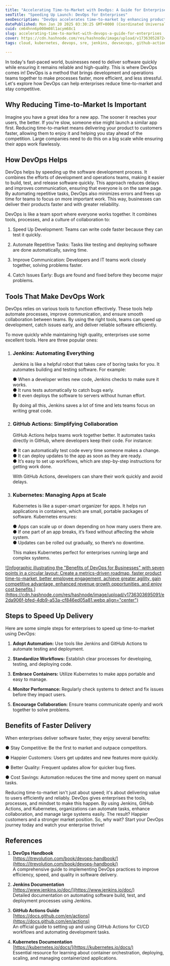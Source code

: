 ```yaml
---
title: "Accelerating Time-to-Market with DevOps: A Guide for Enterprises"
seoTitle: "Speeding Up Launch: DevOps for Enterprises"
seoDescription: "DevOps accelerates time-to-market by enhancing productivity, quality, and competitiveness through collaboration, automation, and efficient workflows"
datePublished: Mon Jan 20 2025 03:30:25 GMT+0000 (Coordinated Universal Time)
cuid: cm64hnn6p000m08l1acym68c1
slug: accelerating-time-to-market-with-devops-a-guide-for-enterprises
cover: https://cdn.hashnode.com/res/hashnode/image/upload/v1736305287240/73f9b085-8398-406b-9586-5695c47853e7.png
tags: cloud, kubernetes, devops, sre, jenkins, devsecops, github-actions-1, platform-engineering

---
```


In today's fast-paced world, businesses need to deliver software quickly while ensuring it remains reliable and high-quality. This is where DevOps comes in! DevOps is a method that brings development and operations teams together to make processes faster, more efficient, and less stressful. Let's explore how DevOps can help enterprises reduce time-to-market and stay competitive.

## Why Reducing Time-to-Market Is Important

Imagine you have a great idea for a new app. The sooner it reaches your users, the better. If you're slow, someone else might launch a similar app first. Reducing time-to-market means delivering your product to customers faster, allowing them to enjoy it and helping you stay ahead of the competition. Large companies need to do this on a big scale while ensuring their apps work flawlessly.

## How DevOps Helps

DevOps helps by speeding up the software development process. It combines the efforts of development and operations teams, making it easier to build, test, and release software quickly. This approach reduces delays and improves communication, ensuring that everyone is on the same page. By automating repetitive tasks, DevOps also minimizes errors and frees up time for teams to focus on more important work. This way, businesses can deliver their products faster and with greater reliability.

DevOps is like a team sport where everyone works together. It combines tools, processes, and a culture of collaboration to:

1. Speed Up Development: Teams can write code faster because they can test it quickly.
    
2. Automate Repetitive Tasks: Tasks like testing and deploying software are done automatically, saving time.
    
3. Improve Communication: Developers and IT teams work closely together, solving problems faster.
    
4. Catch Issues Early: Bugs are found and fixed before they become major problems.
    

## Tools That Make DevOps Work

DevOps relies on various tools to function effectively. These tools help automate processes, improve communication, and ensure smooth collaboration between teams. By using the right tools, teams can speed up development, catch issues early, and deliver reliable software efficiently.

To move quickly while maintaining high quality, enterprises use some excellent tools. Here are three popular ones:

1. ### Jenkins: Automating Everything
    
    Jenkins is like a helpful robot that takes care of boring tasks for you. It automates building and testing software. For example:
    
    ● When a developer writes new code, Jenkins checks to make sure it works.  
    ● It runs tests automatically to catch bugs early.  
    ● It even deploys the software to servers without human effort.
    
    By doing all this, Jenkins saves a lot of time and lets teams focus on writing great code.
    
2. ### GitHub Actions: Simplifying Collaboration
    
    GitHub Actions helps teams work together better. It automates tasks directly in GitHub, where developers keep their code. For instance:
    
    ● It can automatically test code every time someone makes a change.  
    ● It can deploy updates to the app as soon as they are ready.  
    ● It’s easy to set up workflows, which are step-by-step instructions for getting work done.
    
    With GitHub Actions, developers can share their work quickly and avoid delays.
    
3. ### Kubernetes: Managing Apps at Scale
    
    Kubernetes is like a super-smart organizer for apps. It helps run applications in containers, which are small, portable packages of software. Kubernetes ensures:
    
    ● Apps can scale up or down depending on how many users there are.  
    ● If one part of an app breaks, it’s fixed without affecting the whole system.  
    ● Updates can be rolled out gradually, so there’s no downtime.
    
    This makes Kubernetes perfect for enterprises running large and complex systems.
    

[![Infographic illustrating the "Benefits of DevOps for Businesses" with seven points in a circular layout: Create a metrics-driven roadmap, faster product time-to-market, better employee engagement, achieve greater agility, gain competitive advantage, enhanced revenue growth opportunities, and enjoy cost benefits.](https://cdn.hashnode.com/res/hashnode/image/upload/v1736303695091/e2da906f-bfed-4db9-a53a-cf846ed05a81.webp align="center")](https://www.mindinventory.com/blog/benefits-of-devops/)

## Steps to Speed Up Delivery

Here are some simple steps for enterprises to speed up time-to-market using DevOps:

1. **Adopt Automation:** Use tools like Jenkins and GitHub Actions to automate testing and deployment.
    
2. **Standardize Workflows:** Establish clear processes for developing, testing, and deploying code.
    
3. **Embrace Containers:** Utilize Kubernetes to make apps portable and easy to manage.
    
4. **Monitor Performance:** Regularly check systems to detect and fix issues before they impact users.
    
5. **Encourage Collaboration:** Ensure teams communicate openly and work together to solve problems.
    

## Benefits of Faster Delivery

When enterprises deliver software faster, they enjoy several benefits:

● Stay Competitive: Be the first to market and outpace competitors.

● Happier Customers: Users get updates and new features more quickly.

● Better Quality: Frequent updates allow for quicker bug fixes.

● Cost Savings: Automation reduces the time and money spent on manual tasks.

Reducing time-to-market isn't just about speed; it's about delivering value to users efficiently and reliably. DevOps gives enterprises the tools, processes, and mindset to make this happen. By using Jenkins, GitHub Actions, and Kubernetes, organizations can automate tasks, enhance collaboration, and manage large systems easily. The result? Happier customers and a stronger market position. So, why wait? Start your DevOps journey today and watch your enterprise thrive!

## References

1. **DevOps Handbook**  
    [https://itrevolution.com/book/devops-handbook/](https://itrevolution.com/book/devops-handbook/)  
    A comprehensive guide to implementing DevOps practices to improve efficiency, speed, and quality in software delivery.
    
2. **Jenkins Documentation**  
    [https://www.jenkins.io/doc/](https://www.jenkins.io/doc/)  
    Detailed documentation on automating software build, test, and deployment processes using Jenkins.
    
3. **GitHub Actions Guide**  
    [https://docs.github.com/en/actions](https://docs.github.com/en/actions)  
    An official guide to setting up and using GitHub Actions for CI/CD workflows and automating development tasks.
    
4. **Kubernetes Documentation**  
    [https://kubernetes.io/docs/](https://kubernetes.io/docs/)  
    Essential resource for learning about container orchestration, deploying, scaling, and managing containerized applications.